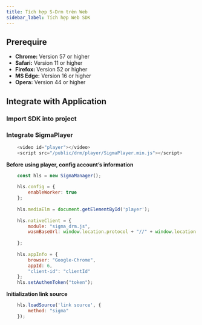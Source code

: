 ```yaml
---
title: Tích hợp S-Drm trên Web
sidebar_label: Tích hợp Web SDK
---
```


## Prerequire

* **Chrome:** Version 57 or higher
* **Safari:** Version 11 or higher
* **Firefox:** Version 52 or higher
* **MS Edge:** Version 16 or higher
* **Opera:** Version 44 or higher

## Integrate with Application

### Import SDK into project

<!-- ![Web Import SDK!](/img/drm/integrate_web_import.png "Web Import SDK") -->
	
### Integrate SigmaPlayer

```javascript
	<video id="player"></video>
	<script src="/public/drm/player/SigmaPlayer.min.js"></script>
```

**Before using player, config account’s information**
	

```javascript
	const hls = new SigmaManager();
	
	hls.config = {
		enableWorker: true
	};
	
	hls.mediaElm = document.getElementById('player');
	
	hls.nativeClient = {
	    module: "sigma_drm.js",
	    wasmBaseUrl: window.location.protocol + "//" + window.location.hostname + (window.location.port ? ':' + window.location.port : '') + "/public/drm/", // path to static file
	
	};
	
	hls.appInfo = {
	    browser: "Google-Chrome",
	    appId: 6,
	    "client-id": "clientId"
	};
	hls.setAuthenToken("token");
```

**Initialization link source**

```javascript
	hls.loadSource('link source', {
	    method: "sigma"
	});
```